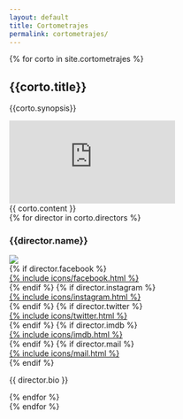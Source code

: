 ```yaml
---
layout: default
title: Cortometrajes
permalink: cortometrajes/
---
```


<section>
  {% for corto in site.cortometrajes %}
  <div class="corto">
    <div class="corto-half">
      <h2>{{corto.title}}</h2>
      <p>{{corto.synopsis}}</p>
      <!-- <img class="still" src="/{{ corto.still }}"> -->
      <div class="trailer-container">
        <iframe src="https://player.vimeo.com/video/{{corto.trailerid}}" frameborder="0" webkitallowfullscreen mozallowfullscreen allowfullscreen></iframe>
      </div>
      {{ corto.content }}
    </div>
    <div class="director-card">
      {% for director in corto.directors %}
      <h3>{{director.name}}</h3>
        <img class="director_image" src="/{{ director.img }}">
      <div class="director_social">
        {% if director.facebook %}
          <a href="{{ director.facebook }}" target="_blank">
            <div class="social-link facebook">{% include icons/facebook.html %}</div>
          </a>
        {% endif %}
        {% if director.instagram %}
          <a href="{{ director.instagram }}" target="_blank">
            <div class="social-link instagram">{% include icons/instagram.html %}</div>
          </a>
        {% endif %}
        {% if director.twitter %}
          <a href="{{ director.twitter }}" target="_blank">
            <div class="social-link">{% include icons/twitter.html %}</div>
          </a>
        {% endif %}
        {% if director.imdb %}
          <a href="{{ director.imdb }}" target="_blank">
            <div class="social-link imdb">{% include icons/imdb.html %}</div>
          </a>
        {% endif %}
        {% if director.mail %}
          <a href="mailto:{{ director.mail }}" target="_blank">
            <div class="social-link instagram">{% include icons/mail.html %}</div>
          </a>
        {% endif %}
      </div>
      <p>{{ director.bio }}</p>
      {% endfor %}
    </div>
  </div>
  {% endfor %}
</section>
